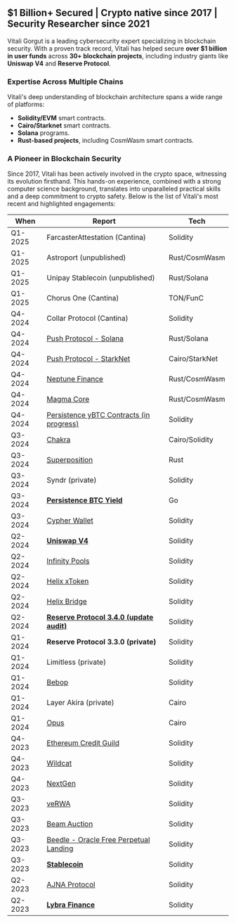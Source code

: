 ## $1 Billion+ Secured | Crypto native since 2017 | Security Researcher since 2021

Vitali Gorgut is a leading cybersecurity expert specializing in blockchain security. With a proven track record, Vitali has helped secure **over $1 billion in user funds** across **30+ blockchain projects**, including industry giants like **Uniswap V4** and **Reserve Protocol**.

### Expertise Across Multiple Chains

Vitali's deep understanding of blockchain architecture spans a wide range of platforms:

- **Solidity/EVM** smart contracts.
- **Cairo/Starknet** smart contracts.
- **Solana** programs.
- **Rust-based projects**, including CosmWasm smart contracts.

### A Pioneer in Blockchain Security

Since 2017, Vitali has been actively involved in the crypto space, witnessing its evolution firsthand. This hands-on experience, combined with a strong computer science background, translates into unparalleled practical skills and a deep commitment to crypto safety. Below is the list of Vitali's most recent and highlighted engagements:

| **When** | **Report** | **Tech** |
| --- | --- | --- |
| Q1-2025 | FarcasterAttestation (Cantina) | Solidity |
| Q1-2025 | Astroport (unpublished) | Rust/CosmWasm |
| Q1-2025 | Unipay Stablecoin (unpublished) | Rust/Solana |
| Q1-2025 | Chorus One (Cantina) | TON/FunC |
| Q4-2024 | Collar Protocol (Cantina) | Solidity |
| Q4-2024 | [Push Protocol - Solana](https://github.com/oak-security/audit-reports/blob/main/Push/2024-12-06%20Audit%20Report%20-%20Push%20Protocol%20-%20Comm%20Rust.pdf) | Rust/Solana |
| Q4-2024 | [Push Protocol - StarkNet](https://github.com/oak-security/audit-reports/blob/main/Push/2024-11-29%20Audit%20Report%20-%20Push%20Protocol%20-%20Comm%20Cairo.pdf) | Cairo/StarkNet |
| Q4-2024 | [Neptune Finance](https://github.com/oak-security/audit-reports/blob/main/Neptune/2024-12-06%20Audit%20Report%20-%20Neptune%20Updates%202%20v1.0.pdf) | Rust/CosmWasm |
| Q4-2024 | [Magma Core](https://github.com/oak-security/audit-reports/blob/main/Magma%20Core/2024-12-04%20Audit%20Report%20-%20Magma%20Core%20v1.0.pdf) | Rust/CosmWasm |
| Q4-2024 | [Persistence yBTC Contracts (in progress)](https://github.com/oak-security/audit-reports/tree/main/Persistence) | Solidity |
| Q3-2024 | [Chakra](https://code4rena.com/audits/2024-08-chakra) | Cairo/Solidity |
| Q3-2024 | [Superposition](https://code4rena.com/audits/2024-08-superposition) | Rust |
| Q3-2024 | Syndr (private) | Solidity |
| Q3-2024 | [**Persistence BTC Yield**](https://github.com/oak-security/audit-reports/tree/main/Persistence) | Go |
| Q3-2024 | [Cypher Wallet](https://github.com/oak-security/audit-reports/blob/main/Cypher%20Wallet/2024-08-08%20Audit%20Report%20-%20Cypher%20Autoload%20Simple%20v1.0.pdf) | Solidity |
| Q2-2024 | [**Uniswap V4**](https://github.com/abdk-consulting/audits/tree/main/uniswap) | Solidity |
| Q2-2024 | [Infinity Pools](https://github.com/abdk-consulting/audits/blob/main/lemmalabs/ABDK_LemmaLabs_InfinityPools_v_2_0.pdf) | Solidity |
| Q2-2024 | [Helix xToken](https://github.com/oak-security/audit-reports/blob/main/Helix%20Bridge/2024-07-04%20Audit%20Report%20-%20Helix%20xToken%20v1.0.pdf) | Solidity |
| Q2-2024 | [Helix Bridge](https://github.com/oak-security/audit-reports/blob/main/Helix%20Bridge/2024-07-04%20Audit%20Report%20-%20Helix%20Bridge%20v1.0.pdf) | Solidity |
| Q2-2024 | [**Reserve Protocol 3.4.0 (update audit)**](https://github.com/solidified-platform/audits/blob/master/Audit%20Report%20-%20Reserve%20Protocol%203.4.0.pdf) | Solidity |
| Q1-2024 | **Reserve Protocol 3.3.0 (private)** | Solidity |
| Q1-2024 | Limitless (private) | Solidity |
| Q1-2024 | [Bebop](https://github.com/abdk-consulting/audits/blob/main/bebop/ABDK_Bebop_Bebop_v_1_0.pdf) | Solidity |
| Q1-2024 | Layer Akira (private) | Cairo |
| Q1-2024 | [Opus](https://code4rena.com/reports/2024-01-opus) | Cairo |
| Q4-2023 | [Ethereum Credit Guild](https://code4rena.com/reports/2023-12-ethereumcreditguild) | Solidity |
| Q4-2023 | [Wildcat](https://github.com/devival/2023-10-wildcat) | Solidity |
| Q4-2023 | [NextGen](https://github.com/devival/2023-11-nextgen) | Solidity |
| Q3-2023 | [veRWA](https://github.com/devival/2023-08-verwa) | Solidity |
| Q3-2023 | [Beam Auction](https://audits.sherlock.xyz/contests/102) | Solidity |
| Q3-2023 | [Beedle - Oracle Free Perpetual Landing](https://github.com/devival/2023-07-beedle) | Solidity |
| Q3-2023 | [**Stablecoin**](https://github.com/devival/2023-09-cyfrin) | Solidity |
| Q2-2023 | [AJNA Protocol](https://audits.sherlock.xyz/contests/75) | Solidity |
| Q2-2023 | [**Lybra Finance**](https://github.com/devival/2023-06-lybra) | Solidity |
